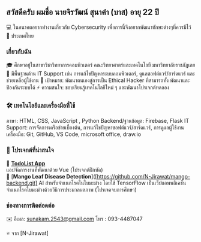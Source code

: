 ## สวัสดีครับ ผมชื่อ นายจิรวัฒน์ สุนาคำ (บาส) อายุ 22 ปี

💻 ในอนาคตอยากทำงานเกี่ยวกับ Cybersecurity เพื่อการนี้จึงอยากพัฒนาทักษะต่างๆที่ควรมีไว้
📍 ประเทศไทย

### เกี่ยวกับฉัน
🎓 ศึกษาอยู่ในสาขาวิชาวิทยาการคอมพิวเตอร์ คณะวิทยาศาตร์และเทคโนโลยี มหาวิทยาลัยราชภัฎเลย
💼 มีพื้นฐานด้าน IT Support เช่น การแก้ไขปัญหาระบบคอมพิวเตอร์, ดูแลซอฟต์แวร์/ฮาร์ดแวร์ และช่วยเหลือผู้ใช้งาน
🎯 เป้าหมาย: พัฒนาตนเองสู่การเป็น Ethical Hacker ที่สามารถทั้ง พัฒนาและป้องกันระบบได้
⚡ ความสนใจ: ชอบเรียนรู้เทคโนโลยีใหม่ ๆ และพัฒนาโปรเจกต์ทดลอง

### 🛠️ เทคโนโลยีและเครื่องมือที่ใช้

ภาษา: HTML, CSS, JavaScript , Python
Backend/ฐานข้อมูล: Firebase, Flask
IT Support: การจัดการเครือข่ายเบื้องต้น, การแก้ไขปัญหาซอฟต์แวร์/ฮาร์ดแวร์, การดูแลผู้ใช้งาน
เครื่องมือ: Git, GitHub, VS Code, microsoft office, draw.io

### 📂 โปรเจกต์ที่น่าสนใจ
🔹 [**TodoList App**](https://github.com/N-Jirawat/TodoList)  
แอปจัดการงานที่พัฒนาด้วย Vue (โปรเจกต์ฝึกหัด)  
🔹 [**Mango Leaf Disease Detection**]([https://github.com/N-Jirawat/mango-backend.git]
AI สำหรับจำแนกโรคในใบมะม่วง โดยใช้ TensorFlow  เป็นเว็ปแอพพลิเคชั่นจำแนกโรคใบมะม่วงด้วยวิธีการประมวลผลภาพ (โปรเจคจบการศึกษา)

### ช่องทางการติดต่อดต่อ
✉️ อีเมล: sunakam.2543@gmail.com
โทร : 093-4487047

⭐️ จาก [N-Jirawat]
